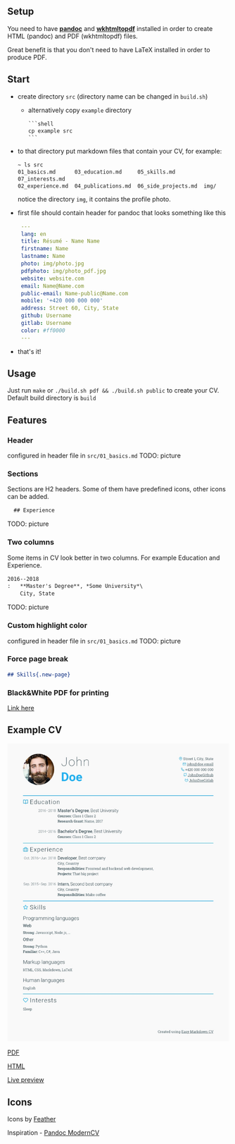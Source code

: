 ## Setup

You need to have [**pandoc**](https://pandoc.org/) and [**wkhtmltopdf**](https://wkhtmltopdf.org/)
installed in order to create HTML (pandoc) and PDF (wkhtmltopdf) files.

Great benefit is that you don't need to have LaTeX installed in order to produce PDF.

## Start

- create directory `src` (directory name can be changed in `build.sh`)
    - alternatively copy `example` directory

          ```shell
          cp example src
          ```

- to that directory put markdown files that contain your CV, for example:

    ```shell
    ~ ls src
    01_basics.md      03_education.md     05_skills.md         07_interests.md
    02_experience.md  04_publications.md  06_side_projects.md  img/
    ```

    notice the directory `img`, it contains the profile photo.
- first file should contain header for pandoc that looks something like this

    ```yaml
     ---
     lang: en
     title: Résumé - Name Name
     firstname: Name
     lastname: Name
     photo: img/photo.jpg
     pdfphoto: img/photo_pdf.jpg
     website: website.com
     email: Name@Name.com
     public-email: Name-public@Name.com
     mobile: '+420 000 000 000'
     address: Street 60, City, State
     github: Username
     gitlab: Username
     color: #ff0000
     ---
    ```

- that's it!

## Usage

Just run `make` or `./build.sh pdf && ./build.sh public` to create your CV.
Default build directory is `build`

## Features

### Header

configured in header file in `src/01_basics.md`
TODO: picture

### Sections

Sections are H2 headers.
Some of them have predefined icons, other icons can be added.

```markdown
  ## Experience
```
TODO: picture

### Two columns

Some items in CV look better in two columns.
For example Education and Experience.

```markdown
2016--2018
:   **Master's Degree**, *Some University*\
    City, State

```
TODO: picture

### Custom highlight color

configured in header file in `src/01_basics.md`
TODO: picture

### Force page break

```markdown
## Skills{.new-page}
```

### Black&White PDF for printing
[Link here](./example_build/cv_bw.pdf)

## Example CV

![Example JPG](./example_build/cv.jpg)

[PDF](./example_build/cv.pdf)

[HTML](./example_build/cv.html)

[Live preview](https://viliamv.gitlab.io/easy-markdown-cv/)

## Icons
Icons by [Feather](https://github.com/feathericons/feather)

Inspiration - [Pandoc ModernCV](https://github.com/barraq/pandoc-moderncv)
